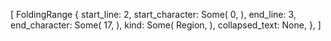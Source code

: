 [
    FoldingRange {
        start_line: 2,
        start_character: Some(
            0,
        ),
        end_line: 3,
        end_character: Some(
            17,
        ),
        kind: Some(
            Region,
        ),
        collapsed_text: None,
    },
]